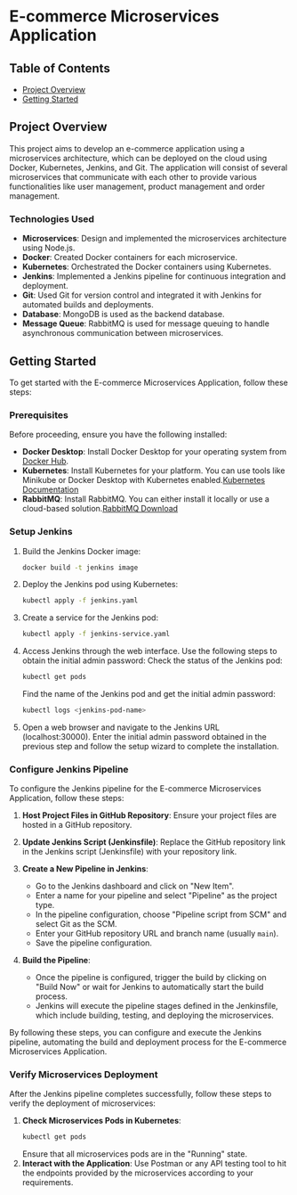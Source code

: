 # E-commerce Microservices Application

## Table of Contents

- [Project Overview](#project-overview)
- [Getting Started](#getting-started)

## Project Overview

This project aims to develop an e-commerce application using a microservices architecture, which can be deployed on the cloud using Docker, Kubernetes, Jenkins, and Git. The application will consist of several microservices that communicate with each other to provide various functionalities like user management, product management and order management.

### Technologies Used

- **Microservices**: Design and implemented the microservices architecture using Node.js.
- **Docker**: Created Docker containers for each microservice.
- **Kubernetes**: Orchestrated the Docker containers using Kubernetes.
- **Jenkins**: Implemented a Jenkins pipeline for continuous integration and deployment.
- **Git**: Used Git for version control and integrated it with Jenkins for automated builds and deployments.
- **Database**: MongoDB is used as the backend database.
- **Message Queue**: RabbitMQ is used for message queuing to handle asynchronous communication between microservices.

## Getting Started

To get started with the E-commerce Microservices Application, follow these steps:

### Prerequisites

Before proceeding, ensure you have the following installed:

- **Docker Desktop**: Install Docker Desktop for your operating system from [Docker Hub](https://hub.docker.com/).
- **Kubernetes**: Install Kubernetes for your platform. You can use tools like Minikube or Docker Desktop with Kubernetes enabled.[Kubernetes Documentation](https://kubernetes.io/docs/setup/)
- **RabbitMQ**: Install RabbitMQ. You can either install it locally or use a cloud-based solution.[RabbitMQ Download](https://www.rabbitmq.com/download.html)

### Setup Jenkins

1. Build the Jenkins Docker image:
   ```bash
   docker build -t jenkins image
2. Deploy the Jenkins pod using Kubernetes:
   ```bash
   kubectl apply -f jenkins.yaml
3. Create a service for the Jenkins pod:
   ```bash
   kubectl apply -f jenkins-service.yaml
4. Access Jenkins through the web interface. Use the following steps to obtain the initial admin password:
    Check the status of the Jenkins pod:
   ```bash
   kubectl get pods
   ```
    Find the name of the Jenkins pod and get the initial admin password:
   ```bash
   kubectl logs <jenkins-pod-name>
5. Open a web browser and navigate to the Jenkins URL (localhost:30000). Enter the initial admin password obtained in the previous step and follow the setup wizard to complete the installation.

### Configure Jenkins Pipeline

To configure the Jenkins pipeline for the E-commerce Microservices Application, follow these steps:

1. **Host Project Files in GitHub Repository**: Ensure your project files are hosted in a GitHub repository.

2. **Update Jenkins Script (Jenkinsfile)**: Replace the GitHub repository link in the Jenkins script (Jenkinsfile) with your repository link.

3. **Create a New Pipeline in Jenkins**:
   - Go to the Jenkins dashboard and click on "New Item".
   - Enter a name for your pipeline and select "Pipeline" as the project type.
   - In the pipeline configuration, choose "Pipeline script from SCM" and select Git as the SCM.
   - Enter your GitHub repository URL and branch name (usually `main`).
   - Save the pipeline configuration.

4. **Build the Pipeline**:
   - Once the pipeline is configured, trigger the build by clicking on "Build Now" or wait for Jenkins to automatically start the build process.
   - Jenkins will execute the pipeline stages defined in the Jenkinsfile, which include building, testing, and deploying the microservices.
   
By following these steps, you can configure and execute the Jenkins pipeline, automating the build and deployment process for the E-commerce Microservices Application.

### Verify Microservices Deployment

After the Jenkins pipeline completes successfully, follow these steps to verify the deployment of microservices:

1. **Check Microservices Pods in Kubernetes**:
   ```bash
   kubectl get pods
   ```
   Ensure that all microservices pods are in the "Running" state.
2. **Interact with the Application**: Use Postman or any API testing tool to hit the endpoints provided by the microservices according to your requirements.
